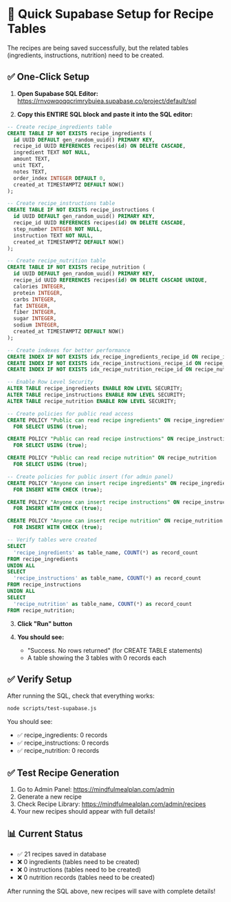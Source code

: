 # 🚀 Quick Supabase Setup for Recipe Tables

The recipes are being saved successfully, but the related tables (ingredients, instructions, nutrition) need to be created.

## ✅ One-Click Setup

1. **Open Supabase SQL Editor:**
   https://rnvowqoqqcrimrybuiea.supabase.co/project/default/sql

2. **Copy this ENTIRE SQL block and paste it into the SQL editor:**

```sql
-- Create recipe_ingredients table
CREATE TABLE IF NOT EXISTS recipe_ingredients (
  id UUID DEFAULT gen_random_uuid() PRIMARY KEY,
  recipe_id UUID REFERENCES recipes(id) ON DELETE CASCADE,
  ingredient TEXT NOT NULL,
  amount TEXT,
  unit TEXT,
  notes TEXT,
  order_index INTEGER DEFAULT 0,
  created_at TIMESTAMPTZ DEFAULT NOW()
);

-- Create recipe_instructions table
CREATE TABLE IF NOT EXISTS recipe_instructions (
  id UUID DEFAULT gen_random_uuid() PRIMARY KEY,
  recipe_id UUID REFERENCES recipes(id) ON DELETE CASCADE,
  step_number INTEGER NOT NULL,
  instruction TEXT NOT NULL,
  created_at TIMESTAMPTZ DEFAULT NOW()
);

-- Create recipe_nutrition table
CREATE TABLE IF NOT EXISTS recipe_nutrition (
  id UUID DEFAULT gen_random_uuid() PRIMARY KEY,
  recipe_id UUID REFERENCES recipes(id) ON DELETE CASCADE UNIQUE,
  calories INTEGER,
  protein INTEGER,
  carbs INTEGER,
  fat INTEGER,
  fiber INTEGER,
  sugar INTEGER,
  sodium INTEGER,
  created_at TIMESTAMPTZ DEFAULT NOW()
);

-- Create indexes for better performance
CREATE INDEX IF NOT EXISTS idx_recipe_ingredients_recipe_id ON recipe_ingredients(recipe_id);
CREATE INDEX IF NOT EXISTS idx_recipe_instructions_recipe_id ON recipe_instructions(recipe_id);
CREATE INDEX IF NOT EXISTS idx_recipe_nutrition_recipe_id ON recipe_nutrition(recipe_id);

-- Enable Row Level Security
ALTER TABLE recipe_ingredients ENABLE ROW LEVEL SECURITY;
ALTER TABLE recipe_instructions ENABLE ROW LEVEL SECURITY;
ALTER TABLE recipe_nutrition ENABLE ROW LEVEL SECURITY;

-- Create policies for public read access
CREATE POLICY "Public can read recipe ingredients" ON recipe_ingredients
  FOR SELECT USING (true);

CREATE POLICY "Public can read recipe instructions" ON recipe_instructions
  FOR SELECT USING (true);

CREATE POLICY "Public can read recipe nutrition" ON recipe_nutrition
  FOR SELECT USING (true);

-- Create policies for public insert (for admin panel)
CREATE POLICY "Anyone can insert recipe ingredients" ON recipe_ingredients
  FOR INSERT WITH CHECK (true);

CREATE POLICY "Anyone can insert recipe instructions" ON recipe_instructions
  FOR INSERT WITH CHECK (true);

CREATE POLICY "Anyone can insert recipe nutrition" ON recipe_nutrition
  FOR INSERT WITH CHECK (true);

-- Verify tables were created
SELECT
  'recipe_ingredients' as table_name, COUNT(*) as record_count
FROM recipe_ingredients
UNION ALL
SELECT
  'recipe_instructions' as table_name, COUNT(*) as record_count
FROM recipe_instructions
UNION ALL
SELECT
  'recipe_nutrition' as table_name, COUNT(*) as record_count
FROM recipe_nutrition;
```

3. **Click "Run" button**

4. **You should see:**
   - "Success. No rows returned" (for CREATE TABLE statements)
   - A table showing the 3 tables with 0 records each

## ✅ Verify Setup

After running the SQL, check that everything works:

```bash
node scripts/test-supabase.js
```

You should see:
- ✅ recipe_ingredients: 0 records
- ✅ recipe_instructions: 0 records
- ✅ recipe_nutrition: 0 records

## ✅ Test Recipe Generation

1. Go to Admin Panel: https://mindfulmealplan.com/admin
2. Generate a new recipe
3. Check Recipe Library: https://mindfulmealplan.com/admin/recipes
4. Your new recipes should appear with full details!

## 📊 Current Status

- ✅ 21 recipes saved in database
- ❌ 0 ingredients (tables need to be created)
- ❌ 0 instructions (tables need to be created)
- ❌ 0 nutrition records (tables need to be created)

After running the SQL above, new recipes will save with complete details!